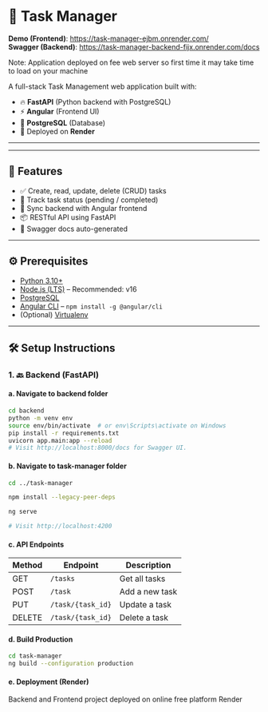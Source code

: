 # 📝 Task Manager

**Demo (Frontend)**: https://task-manager-ejbm.onrender.com/  
**Swagger (Backend)**: https://task-manager-backend-fijx.onrender.com/docs


Note: Application deployed on fee web server so first time it may take time to load on your machine 

A full-stack Task Management web application built with:

- 🔥 **FastAPI** (Python backend with PostgreSQL)
- ⚡ **Angular** (Frontend UI)
- 🐘 **PostgreSQL** (Database)
- 🚀 Deployed on **Render**

---
---

## 🚀 Features

- ✅ Create, read, update, delete (CRUD) tasks
- 🎯 Track task status (pending / completed)
- 🔄 Sync backend with Angular frontend
- 📦 RESTful API using FastAPI
- 🧪 Swagger docs auto-generated

---

## ⚙️ Prerequisites

- [Python 3.10+](https://www.python.org/downloads/)
- [Node.js (LTS)](https://nodejs.org/) – Recommended: v16
- [PostgreSQL](https://www.postgresql.org/)
- [Angular CLI](https://angular.io/cli) – `npm install -g @angular/cli`
- (Optional) [Virtualenv](https://pypi.org/project/virtualenv/)

---

## 🛠️ Setup Instructions

### 1. 🔙 Backend (FastAPI)

#### a. Navigate to backend folder

```bash
cd backend
python -m venv env
source env/bin/activate  # or env\Scripts\activate on Windows
pip install -r requirements.txt
uvicorn app.main:app --reload
# Visit http://localhost:8000/docs for Swagger UI.

```
#### b. Navigate to task-manager folder

```bash
cd ../task-manager

npm install --legacy-peer-deps

ng serve

# Visit http://localhost:4200

```
#### c. API Endpoints

| Method | Endpoint          | Description    |
| ------ | ----------------- | -------------- |
| GET    | `/tasks`          | Get all tasks  |
| POST   | `/task`           | Add a new task |
| PUT    | `/task/{task_id}` | Update a task  |
| DELETE | `/task/{task_id}` | Delete a task  |


#### d. Build Production

```bash
cd task-manager
ng build --configuration production

```
#### e. Deployment (Render)
 Backend and Frontend project deployed on online free platform Render


